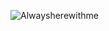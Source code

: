 ![Alwaysherewithme]( https://avatars.githubusercontent.com/u/19687687?s=400&u=f6f31e3b1479e022aa5117d12a9e3ed6835bc993&v=4)
